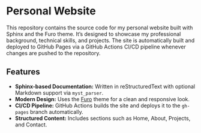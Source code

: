 # Personal Website

This repository contains the source code for my personal website built with Sphinx and the Furo theme. It’s designed to showcase my professional background, technical skills, and projects. The site is automatically built and deployed to GitHub Pages via a GitHub Actions CI/CD pipeline whenever changes are pushed to the repository.

## Features

- **Sphinx-based Documentation:** Written in reStructuredText with optional Markdown support via `myst_parser`.
- **Modern Design:** Uses the [Furo](https://pradyunsg.me/furo/) theme for a clean and responsive look.
- **CI/CD Pipeline:** GitHub Actions builds the site and deploys it to the `gh-pages` branch automatically.
- **Structured Content:** Includes sections such as Home, About, Projects, and Contact.
